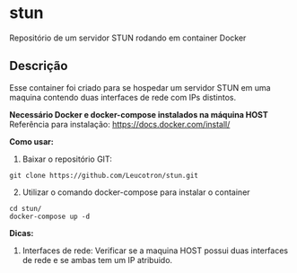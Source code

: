 # stun
Repositório de um servidor STUN rodando em container Docker

Descrição
-----------

Esse container foi criado para se hospedar um servidor STUN em uma maquina contendo duas interfaces de rede com IPs distintos.

**Necessário Docker e docker-compose instalados na máquina HOST**
Referência para instalação: https://docs.docker.com/install/

**Como usar:**

1) Baixar o repositório GIT:

```
git clone https://github.com/Leucotron/stun.git
```

2) Utilizar o comando docker-compose para instalar o container

```
cd stun/
docker-compose up -d
```

**Dicas:**

1) Interfaces de rede:
Verificar se a maquina HOST possui duas interfaces de rede e se ambas tem um IP atribuido.
